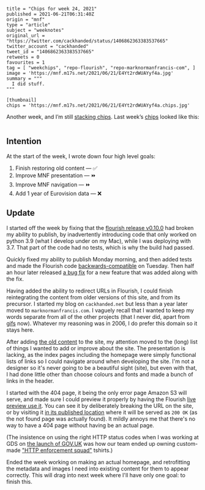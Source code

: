 ```
title = "Chips for week 24, 2021"
published = 2021-06-21T06:31:40Z
origin = "mnf"
type = "article"
subject = "weeknotes"
original_url = "https://twitter.com/cackhanded/status/1406862363383537665"
twitter_account = "cackhanded"
tweet_id = "1406862363383537665"
retweets = 0
favourites = 1
tag = [ "weekchips", "repo-flourish", "repo-marknormanfrancis-com", ]
image = 'https://mnf.m17s.net/2021/06/21/E4Yt2rdWUAYyf4a.jpg'
summary = """
  I did stuff.
"""

[thumbnail]
chips = 'https://mnf.m17s.net/2021/06/21/E4Yt2rdWUAYyf4a.chips.jpg'
```

Another week, and I’m still [stacking chips][chips]. Last week’s
[chips][markers] looked like this:

[chips]: /2020/06/19/my-week-in-poker-chips
[markers]: /2020/08/22/my-weekchips-markers

<p class='image'><img src='https://mnf.m17s.net/2021/06/21/E4Yt2rdWUAYyf4a.jpg' alt=''></p>

## Intention

At the start of the week, I wrote down four high level goals:

1. Finish restoring old content — ✅
1. Improve MNF presentation — ⏩
1. Improve MNF navigation — ⏩
1. Add 1 year of Eurovision data — ❌


## Update

I started off the week by fixing that the [flourish release v0.10.0][v0100]
had broken my ability to publish, by inadvertently introducing code that only
worked on python 3.9 (what I develop under on my Mac), while I was deploying
with 3.7. That part of the code had no tests, which is why the build had
passed.

Quickly fixed my ability to publish Monday morning, and then added tests and
made the Flourish code [backwards-compatible][v0101] on Tuesday. Then half an
hour later released [a bug fix][v0102] for a new feature that was added along
with the fix.

[v0100]: /2021/06/11/flourish_release_0_10_0
[v0101]: /2021/06/15/flourish_release_0_10_1
[v0102]: /2021/06/15/flourish_release_0_10_2

Having added the ability to redirect URLs in Flourish, I could finish
reintegrating the content from older versions of this site, and from its
precursor. I started my blog on `cackhanded.net` but less than a year later
moved to `marknormanfrancis.com`. I vaguely recall that I wanted to keep my
words separate from all of the other projects (that I never did, apart from
[gifs][gifs] now). Whatever my reasoning was in 2006, I do prefer this domain
so it stays here.

[gifs]: https://gifs.cackhanded.net/

After adding [the old content][old] to the site, my attention moved to the
(long) list of things I wanted to add or improve about the site. The
presentation is lacking, as the index pages including the homepage were simply
functional lists of links so I could navigate around when developing the site.
I'm not a designer so it's never going to be a beautiful sight (site), but
even with that, I had done little other than choose colours and fonts and made
a bunch of links in the header.

I started with the 404 page, it being the only error page Amazon S3 will
serve, and made sure I could preview it properly by having the Flourish [live
preview use it][404s]. You can see it by deliberately breaking the URL on the
site, or by visiting it [in its published location][404] where it will be
served as `200 OK` (as the not found page was actually found). It mildly
annoys me that there's no way to have a 404 page without having be an actual
page.

(The insistence on using the right HTTP status codes when I was working at
GDS on [the launch of GOV.UK][gov] was how our team ended up owning
custom-made ["HTTP enforcement squad"][es] tshirts.)

Ended the week working on making an actual homepage, and retrofitting the
metadata and images I need into existing content for them to appear correctly.
This will drag into next week where I'll have only one goal: to finish this.


[old]: https://github.com/norm/marknormanfrancis.com/pull/70
[404s]: https://github.com/norm/flourish/commit/2c81ec27f8d0e868337d336f85b9a7019f06e378
[404]: https://marknormanfrancis.com/404
[gov]: https://gds.blog.gov.uk/2012/10/16/gov-uk-the-start/
[es]: https://www.flickr.com/photos/mn_francis/8279823923/
